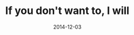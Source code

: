 ---
layout: base.njk
title : 'If you don&#39;t want to, I will' 
view_title : 'If you don&#39;t want to, I will' 
year : '2014' 
date : '2014-12-03' 
img_file : '/drawing/ifyoudontwanttoiwill.png' 
html_file : 'ifyoudontwanttoiwill' 
next_html : 'ivebeenfollowingyousinceforever.html' 
year_order : '36' 
permalink : "title/{{html_file}}.html"
---